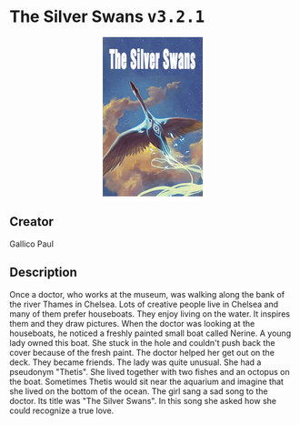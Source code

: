 
# The Silver Swans <kbd>v3.2.1</kbd>

<center>
  <img src="./cover-1024.jpg"/>
</center>

## Creator
Gallico Paul

## Description
<p>Once a doctor, who works at the museum, was walking along the bank of the river Thames in Chelsea. Lots of creative people live in Chelsea and many of them prefer houseboats. They enjoy living on the water. It inspires them and they draw pictures. When the doctor was looking at the houseboats, he noticed a freshly painted small boat called Nerine. A young lady owned this boat. She stuck in the hole and couldn't push back the cover because of the fresh paint. The doctor helped her get out on the deck. They became friends. The lady was quite unusual. She had a pseudonym "Thetis". She lived together with two fishes and an octopus on the boat. Sometimes Thetis would sit near the aquarium and imagine that she lived on the bottom of the ocean. The girl sang a sad song to the doctor. Its title was "The Silver Swans". In this song she asked how she could recognize a true love. </p>
